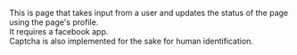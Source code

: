 This is page that takes input from a user and updates the status of the page using the page's profile.<br>
It requires a facebook app.<br>
Captcha is also implemented for the sake for human identification.<br>